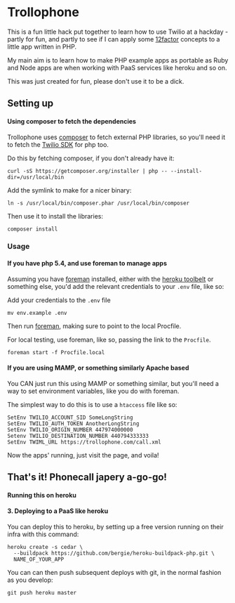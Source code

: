 Trollophone
=================================

This is a fun little hack put together to learn how to use Twilio at a hackday - partly for fun, and partly to see if I can apply some [12factor][] concepts to a little app written in PHP.

My main aim is to learn how to make PHP example apps as portable as Ruby and Node apps are when working with PaaS services like heroku and so on.

This was just created for fun, please don't use it to be a dick.

## Setting up

#### Using composer to fetch the dependencies

Trollophone uses [composer][] to fetch external PHP libraries, so you'll need it to fetch the [Twilio SDK][] for php too.

Do this by fetching composer, if you don't already have it:

```shell
curl -sS https://getcomposer.org/installer | php -- --install-dir=/usr/local/bin
```

Add the symlink to make for a nicer binary:

```shell
ln -s /usr/local/bin/composer.phar /usr/local/bin/composer
```

Then use it to install the libraries:

```shell
composer install
```

### Usage

#### If you have php 5.4, and use foreman to manage apps

Assuming you have [foreman][] installed, either with the [heroku toolbelt][] or something else, you'd add the relevant credentials to your `.env` file, like so:

Add your credentials to the `.env` file

```shell
mv env.example .env
```

Then run [foreman][], making sure to point to the local Procfile.

For local testing, use foreman, like so, passing the link to the `Procfile`.

```shell
foreman start -f Procfile.local
```

#### If you are using MAMP, or something similarly Apache based

You CAN just run this using MAMP or something similar, but you'll need a way to set environment variables, like you do with foreman.

The simplest way to do this is to use a `htaccess` file like so:

```shell
SetEnv TWILIO_ACCOUNT_SID SomeLongString
SetEnv TWILIO_AUTH_TOKEN AnotherLongString
SetEnv TWILIO_ORIGIN_NUMBER 447974000000
Setenv TWILIO_DESTINATION_NUMBER 440794333333
SetEnv TWIML_URL https://trollophone.com/call.xml
```

Now the apps' running, just visit the page, and voila!

## That's it! Phonecall japery a-go-go!

#### Running this on heroku

#### 3. Deploying to a PaaS like heroku

You can deploy this to heroku, by setting up a free version running on their infra with this command:

```shell
heroku create -s cedar \
  --buildpack https://github.com/bergie/heroku-buildpack-php.git \
  NAME_OF_YOUR_APP
```

You can can then push subsequent deploys with git, in the normal fashion as you develop:

```shell
git push heroku master
```


<!-- links -->

[12factor]: http://12factor.net
[composer]: http://getcomposer.org
[foreman]: http://blog.daviddollar.org/2011/05/06/introducing-foreman.html
[heroku toolbelt]: https://toolbelt.heroku.com
[Twilio SDK]: https://github.com/twilio/twilio-php